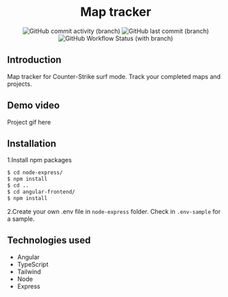 <h1 align="center">
  Map tracker
</h1>

<div align="center">

![GitHub commit activity (branch)](https://img.shields.io/github/commit-activity/m/NikoSoder/map-tracker/develop?style=flat-square) ![GitHub last commit (branch)](https://img.shields.io/github/last-commit/NikoSoder/map-tracker/develop?style=flat-square)
![GitHub Workflow Status (with branch)](https://img.shields.io/github/actions/workflow/status/NikoSoder/map-tracker/main.yml?branch=develop&style=flat-square)

</div>

## Introduction

Map tracker for Counter-Strike surf mode. Track your completed maps and projects.

## Demo video

Project gif here

## Installation

1.Install npm packages

```bash
$ cd node-express/
$ npm install
$ cd ..
$ cd angular-frontend/
$ npm install
```

2.Create your own .env file in `node-express` folder. Check in `.env-sample` for a sample.

## Technologies used

- Angular
- TypeScript
- Tailwind
- Node
- Express
